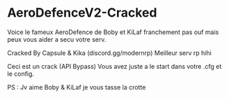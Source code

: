# AeroDefenceV2-Cracked

Voice le fameux AeroDefence de Boby et KiLaf franchement pas ouf mais peux vous aider a secu votre serv.

Cracked By Capsule & Kika (discord.gg/modernrp) Meilleur serv rp hihi

Ceci est un crack (API Bypass) Vous avez juste a le start dans votre .cfg et le config.

PS : Jv aime Boby & KiLaf je vous tasse la crotte
